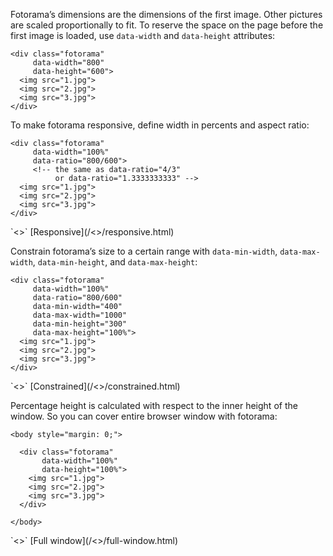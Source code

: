 Fotorama’s dimensions are the dimensions of the first image. Other pictures are scaled proportionally to fit.
To reserve the space on the page before the first image is loaded, use `data-width` and `data-height` attributes:

	<div class="fotorama"
	     data-width="800"
	     data-height="600">
	  <img src="1.jpg">
	  <img src="2.jpg">
	  <img src="3.jpg">
	</div>

To make fotorama responsive, define width in percents and aspect ratio:

	<div class="fotorama"
	     data-width="100%"
	     data-ratio="800/600">
	     <!-- the same as data-ratio="4/3"
	          or data-ratio="1.3333333333" -->
	  <img src="1.jpg">
	  <img src="2.jpg">
	  <img src="3.jpg">
	</div>

<p class="after-pre">`<>` [Responsive](/<>/responsive.html)</p>

Constrain fotorama’s size to a certain range with `data-min-width`, `data-max-width`, `data-min-height`, and `data-max-height`:

	<div class="fotorama"
	     data-width="100%"
	     data-ratio="800/600"
	     data-min-width="400"
	     data-max-width="1000"
	     data-min-height="300"
	     data-max-height="100%">
	  <img src="1.jpg">
	  <img src="2.jpg">
	  <img src="3.jpg">
	</div>

<p class="after-pre">`<>` [Constrained](/<>/constrained.html)</p>

Percentage height is calculated with respect to the inner height of the window. So you can cover entire browser window with fotorama:

	<body style="margin: 0;">

	  <div class="fotorama"
	       data-width="100%"
	       data-height="100%">
	    <img src="1.jpg">
	    <img src="2.jpg">
	    <img src="3.jpg">
	  </div>

	</body>

<p class="after-pre">`<>` [Full window](/<>/full-window.html)</p>